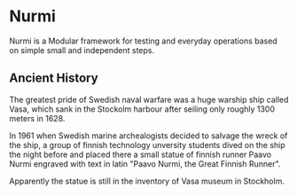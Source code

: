 # Nurmi
Nurmi is a Modular framework for testing and everyday operations based on simple small and independent steps.

## Ancient History
The greatest pride of Swedish naval warfare was a huge warship ship called Vasa, which sank in the Stockolm harbour after seiling only roughly 1300 meters in 1628.

In 1961 when Swedish marine archealogists decided to salvage the wreck of the ship, a group of finnish technology unversity students dived on the ship the night before and placed there a small statue of finnish runner Paavo Nurmi engraved with text in latin "Paavo Nurmi, the Great Finnish Runner".

Apparently the statue is still in the inventory of Vasa museum in Stockholm.
